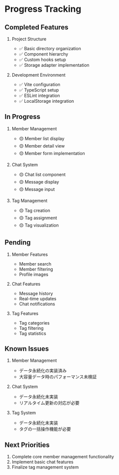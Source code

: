 # Progress Tracking

## Completed Features
1. Project Structure
   - ✅ Basic directory organization
   - ✅ Component hierarchy
   - ✅ Custom hooks setup
   - ✅ Storage adapter implementation

2. Development Environment
   - ✅ Vite configuration
   - ✅ TypeScript setup
   - ✅ ESLint integration
   - ✅ LocalStorage integration

## In Progress
1. Member Management
   - 🟡 Member list display
   - 🟡 Member detail view
   - 🟡 Member form implementation

2. Chat System
   - 🟡 Chat list component
   - 🟡 Message display
   - 🟡 Message input

3. Tag Management
   - 🟡 Tag creation
   - 🟡 Tag assignment
   - 🟡 Tag visualization

## Pending
1. Member Features
   - Member search
   - Member filtering
   - Profile images

2. Chat Features
   - Message history
   - Real-time updates
   - Chat notifications

3. Tag Features
   - Tag categories
   - Tag filtering
   - Tag statistics

## Known Issues
1. Member Management
   - データ永続化の実装済み
   - 大容量データ時のパフォーマンス未検証

2. Chat System
   - データ永続化未実装
   - リアルタイム更新の対応が必要

3. Tag System
   - データ永続化未実装
   - タグの一括操作機能が必要

## Next Priorities
1. Complete core member management functionality
2. Implement basic chat features
3. Finalize tag management system
